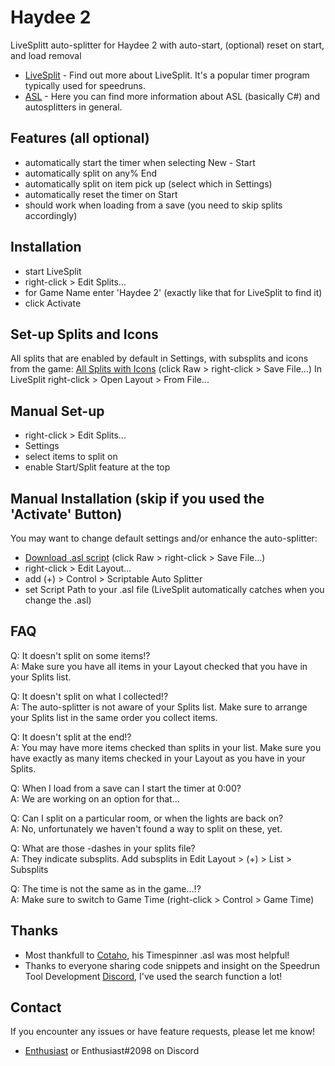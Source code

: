 # Haydee 2
LiveSplitt auto-splitter for Haydee 2 with auto-start, (optional) reset on start, and load removal

- [LiveSplit](https://github.com/LiveSplit) - Find out more about LiveSplit. It's a popular timer program typically used for speedruns.
- [ASL](https://github.com/LiveSplit/LiveSplit.AutoSplitters) - Here you can find more information about ASL (basically C#) and autosplitters in general.

## Features (all optional)

- automatically start the timer when selecting New - Start
- automatically split on any% End
- automatically split on item pick up (select which in Settings)
- automatically reset the timer on Start
- should work when loading from a save (you need to skip splits accordingly)

## Installation 

- start LiveSplit
- right-click > Edit Splits...
- for Game Name enter 'Haydee 2' (exactly like that for LiveSplit to find it)
- click Activate

## Set-up Splits and Icons

All splits that are enabled by default in Settings, with subsplits and icons from the game:
[All Splits with Icons](Haydee_2_Splits_Icons.lss) (click Raw > right-click > Save File...)
In LiveSplit right-click > Open Layout > From File...

## Manual Set-up

- right-click > Edit Splits...
- Settings
- select items to split on
- enable Start/Split feature at the top

## Manual Installation (skip if you used the 'Activate' Button)

You may want to change default settings and/or enhance the auto-splitter:

- [Download .asl script](haydee2.asl) (click Raw > right-click > Save File...)
- right-click > Edit Layout...
- add (+) > Control > Scriptable Auto Splitter
- set Script Path to your .asl file
  (LiveSplit automatically catches when you change the .asl)
  
## FAQ

Q: It doesn't split on some items!?  
A: Make sure you have all items in your Layout checked that you have in your Splits list.

Q: It doesn't split on what I collected!?  
A: The auto-splitter is not aware of your Splits list. Make sure to arrange your Splits list in the same order you collect items.

Q: It doesn't split at the end!?  
A: You may have more items checked than splits in your list. Make sure you have exactly as many items checked in your Layout as you have in your Splits.

Q: When I load from a save can I start the timer at 0:00?  
A: We are working on an option for that...

Q: Can I split on a particular room, or when the lights are back on?  
A: No, unfortunately we haven't found a way to split on these, yet.

Q: What are those -dashes in your splits file?  
A: They indicate subsplits. Add subsplits in Edit Layout > (+) > List > Subsplits

Q: The time is not the same as in the game...!?  
A: Make sure to switch to Game Time (right-click > Control > Game Time)

## Thanks

- Most thankfull to [Cotaho](https://github.com/Coltaho/), his Timespinner .asl was most helpful!
- Thanks to everyone sharing code snippets and insight on the Speedrun Tool Development [Discord](https://discord.gg/MtVmSggpVb), I've used the search function a lot!

## Contact

If you encounter any issues or have feature requests, please let me know! 

- [Enthusiast](https://steamcommunity.com/sharedfiles/filedetails/?id=2315048067) or Enthusiast#2098 on Discord
